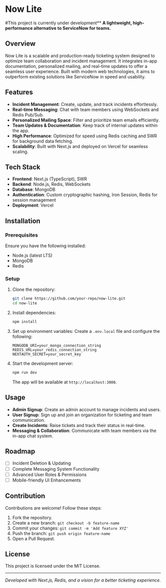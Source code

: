 # Now Lite
#This project is currently under development**
**A lightweight, high-performance alternative to ServiceNow for teams.**

## Overview
Now Lite is a scalable and production-ready ticketing system designed to optimize team collaboration and incident management. It integrates in-app documentation, personalized mailing, and real-time updates to offer a seamless user experience. Built with modern web technologies, it aims to outperform existing solutions like ServiceNow in speed and usability.

## Features
- **Incident Management**: Create, update, and track incidents effortlessly.
- **Real-time Messaging**: Chat with team members using WebSockets and Redis Pub/Sub.
- **Personalized Mailing Space**: Filter and prioritize team emails efficiently.
- **Team Updates & Documentation**: Keep track of internal updates within the app.
- **High Performance**: Optimized for speed using Redis caching and SWR for background data fetching.
- **Scalability**: Built with Next.js and deployed on Vercel for seamless scaling.

## Tech Stack
- **Frontend**: Next.js (TypeScript), SWR
- **Backend**: Node.js, Redis, WebSockets
- **Database**: MongoDB
- **Authentication**: Custom cryptographic hashing, Iron Session, Redis for session management
- **Deployment**: Vercel

## Installation
### Prerequisites
Ensure you have the following installed:
- Node.js (latest LTS)
- MongoDB
- Redis

### Setup
1. Clone the repository:
   ```sh
   git clone https://github.com/your-repo/now-lite.git
   cd now-lite
   ```
2. Install dependencies:
   ```sh
   npm install
   ```
3. Set up environment variables:
   Create a `.env.local` file and configure the following:
   ```env
   MONGODB_URI=your_mongo_connection_string
   REDIS_URL=your_redis_connection_string
   NEXTAUTH_SECRET=your_secret_key
   ```
4. Start the development server:
   ```sh
   npm run dev
   ```
   The app will be available at `http://localhost:3000`.

## Usage
- **Admin Signup**: Create an admin account to manage incidents and users.
- **User Signup**: Sign up and join an organization for ticketing and team communication.
- **Create Incidents**: Raise tickets and track their status in real-time.
- **Messaging & Collaboration**: Communicate with team members via the in-app chat system.

## Roadmap
- [ ] Incident Deletion & Updating
- [ ] Complete Messaging System Functionality
- [ ] Advanced User Roles & Permissions
- [ ] Mobile-friendly UI Enhancements

## Contribution
Contributions are welcome! Follow these steps:
1. Fork the repository.
2. Create a new branch: `git checkout -b feature-name`
3. Commit your changes: `git commit -m 'Add feature XYZ'`
4. Push the branch: `git push origin feature-name`
5. Open a Pull Request.

## License
This project is licensed under the MIT License.

---
_Developed with Next.js, Redis, and a vision for a better ticketing experience._


